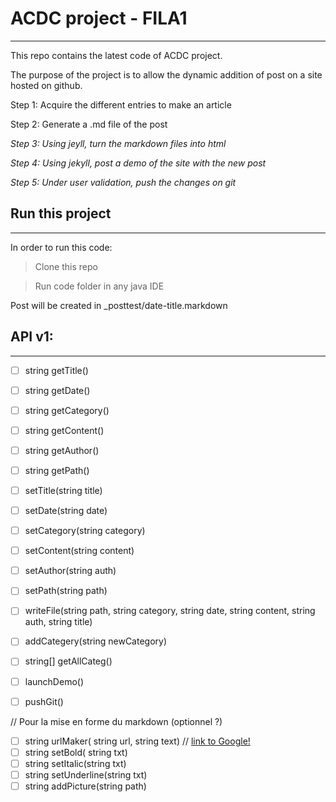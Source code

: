 # ACDC project - FILA1
***

This repo contains the latest code of ACDC project.


The purpose of the project is to allow the dynamic addition of post on a site hosted on github.

Step 1: Acquire the different entries to make an article

Step 2: Generate a .md file of the post

*Step 3: Using jeyll, turn the markdown files into html*

*Step 4: Using jekyll, post a demo of the site with the new post*

*Step 5: Under user validation, push the changes on git*

## Run this project
***

In order to run this code:

> Clone this repo

> Run code folder in any java IDE

Post will be created in _posttest/date-title.markdown


## API v1:
***

- [ ] string getTitle()
- [ ] string getDate()
- [ ] string getCategory()
- [ ] string getContent()
- [ ] string getAuthor()
- [ ] string getPath()


- [ ] setTitle(string title)
- [ ] setDate(string date)
- [ ] setCategory(string category)
- [ ] setContent(string content)
- [ ] setAuthor(string auth)
- [ ] setPath(string path)


- [ ] writeFile(string path, string category, string date, string content, string auth, string title)
- [ ] addCategery(string newCategory)
- [ ] string[] getAllCateg()
- [ ] launchDemo()
- [ ] pushGit()

// Pour la mise en forme du markdown (optionnel ?)

- [ ] string urlMaker( string url, string text) // [link to Google!](http://google.com)
- [ ] string setBold( string txt)
- [ ] string setItalic(string txt)
- [ ] string setUnderline(string txt)
- [ ] string addPicture(string path)
